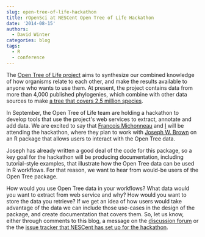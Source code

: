 ```yaml
---
slug: open-tree-of-life-hackathon
title: rOpenSci at NESCent Open Tree of Life Hackathon
date: '2014-08-15'
authors:
  - David Winter
categories: blog
tags:
  - R
  - conference
---
```


The [Open Tree of Life project](http://opentreeoflife.org) aims to synthesize our combined knowledge of how organisms relate to each other, and make the results available to anyone who wants to use them. At present, the project  contains data from more than 4,000 published phylogenies, which combine with other data sources to make [a tree that covers 2.5 million species](https://tree.opentreeoflife.org/).


In September, the Open Tree of Life team are holding a hackathon to develop tools that use the project's web services to extract, annotate and add data. We are excited to say that [Francois Michonneau](https://francoismichonneau.net/) and [I](https://cartwrig.ht/people/#david-j-winter) will be attending the hackathon, where they plan to work with [Joseph W. Brown](https://github.com/josephwb/)  on an R package that allows users to interact with the Open Tree data.

Joseph has already written a good deal of the code for this package, so a key goal for the hackathon will be producing documentation, including tutorial-style examples, that illustrate how the Open Tree data can be used in R workflows. For that reason, we want to hear from would-be users of the Open Tree package.

How would you use Open Tree data in your workflows? What data would you want to extract from web service and why? How would you want to store the data you retrieve? If we get an idea of how users would take advantage of the data we can include those use-cases in the design of the package, and create documentation that covers them. So, let us know, either through comments to this blog, a message on the [discussion forum](https://discuss.ropensci.org/) or the the [issue tracker that NESCent has set up for the hackathon](https://github.com/OpenTreeOfLife/hackathon).
